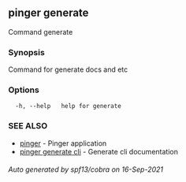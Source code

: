 ## pinger generate

Command generate

### Synopsis

Command for generate docs and etc

### Options

```
  -h, --help   help for generate
```

### SEE ALSO

* [pinger](pinger.md)	 - Pinger application
* [pinger generate cli](pinger_generate_cli.md)	 - Generate cli documentation

###### Auto generated by spf13/cobra on 16-Sep-2021
